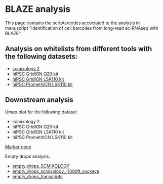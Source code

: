 # BLAZE analysis
This page contains the scripts/codes accociated to the analysis in manuscript "Identification of cell barcodes from long-read sc-RNAseq with BLAZE".

## Analysis on whitelists from different tools with the following datasets:
* [scmixology 2](scmixology_data_analysis.html)
* [hiPSC GridION Q20 kit](hiPSC_diff_gridion_q20_analysis.html)
* [hiPSC GridION LSK110 kit](hiPSC_diff_gridion_lsk110_analysis.html)
* [hiPSC PromethION LSK110 kit](hiPSC_diff_promethion_lsk110_analysis.html)

## Downstream analysis
[Umap plot for the following dataset](umap_analysis_all_together.html)
* scmixology 2
* hiPSC GridION Q20 kit
* hiPSC GridION LSK110 kit
* hiPSC PromethION LSK110 kit

[Marker gene](SC_Marker_gene.html)

Empty drops analysis:
* [empty_drops_SCMIXOLOGY](empty_drops_SCMIXOLOGY.html)
* [empty_drops_scmixology_-1000ft_sockeye](empty_drops_scmixology_-1000ft_sockeye.html)
* [empty_drops_transcripts](empty_drops_transcripts.html)
